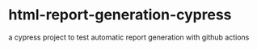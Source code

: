 # html-report-generation-cypress

a cypress project to test automatic report generation with github actions 

